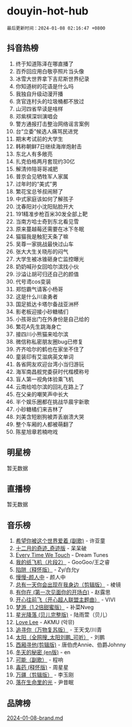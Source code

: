 # douyin-hot-hub

`最后更新时间：2024-01-08 02:16:47 +0800`

## 抖音热榜

1. 终于知道陈泽在哪直播了
1. 百乔回应用白敬亭照片当头像
1. 冰雪大世界拿下吉尼斯世界纪录
1. 你知道树的花语是什么吗
1. 我独自升级动漫开播
1. 贪官连村头的垃圾桶都不放过
1. 山河四省早读是啥样
1. 邓紫棋深圳演唱会
1. 警方通报打击整治网络谣言案例
1. 台“立委”候选人痛骂民进党
1. 期末考试前的大学生
1. 韩称朝鲜7日继续海岸炮射击
1. 东北人有多敞亮
1. 扎克伯格两月套现约30亿
1. 解清帅陪哥哥减肥
1. 普京会见牺牲军人家属
1. 过年时的“美式”男
1. 繁花宝总爷叔闹掰了
1. 中式家庭该如何了解孩子
1. 沈春阳对小沈阳贴脸开大
1. 191精准步枪百米30发全部上靶
1. 当南方哈士奇到东北看见雪
1. 原来蔓越莓还需要在冰下冬眠
1. 猫猫我是触犯天条了嘛
1. 吴尊一家挑战最快过山车
1. 张大大生关晓彤的闷气
1. 大学生被冰锥砸身亡监控曝光
1. 奶奶喊孙女回哈尔滨找小伙
1. 沙溢让胡可归还自己的颜值
1. 代号鸢cos变装
1. 郑恺霸气请客小杨哥
1. 这是什么川渝勇者
1. 国足抵达卡塔尔备战亚洲杯
1. 影老板迎接小砂糖橘们
1. 小孩哥出门在外身份是自己给的
1. 繁花A先生跳海身亡
1. 接四川小熊猫来哈尔滨
1. 微信称私密朋友圈bug已修复
1. 齐齐哈尔的鹤也在家坐不住了
1. 童装印有艾滋病英文单词
1. 各省网友欢迎台湾小当归游玩
1. 海军南昌舰党委获时代楷模称号
1. 盲人第一视角体验乘飞机
1. 云南给哈尔滨的回礼在路上了
1. 在父亲的嘲笑声中长大
1. 半个娱乐圈都在挑战华晨宇新歌
1. 小砂糖橘们来吉林了
1. 刘美含短剧狗被弄丢崩溃大哭
1. 整个车厢的人都被萌翻了
1. 陈星旭章若楠吻戏

## 明星榜

暂无数据

## 直播榜

暂无数据

## 音乐榜

1. [希望你被这个世界爱着 (副歌)](https://sf86-cdn-tos.douyinstatic.com/obj/tos-cn-ve-2774/oUHCmWQfZlE3QQBKBeD8rCFLpJzPgCpImhsxMt) - 许亚童
1. [十二月的奇迹_奇迹版](https://sf86-cdn-tos.douyinstatic.com/obj/tos-cn-ve-2774/oMslvA9FBzGMGHnyUuoiiUjtIAXfMz6tzwByW8) - 呆呆破
1. [Every Time We Touch](https://sf6-cdn-tos.douyinstatic.com/obj/tos-cn-ve-2774/ogN6lUKQeBBfEVhIOMikG1CcJjugxk1tztZyhP) - Dream Tunes
1. [我的纸飞机（片段2）](https://sf86-cdn-tos.douyinstatic.com/obj/tos-cn-ve-2774/oM2ZrKcg2CD5AeRB2gkeXOFB1IxAGJdZPazYHf) - GooGoo/王之睿
1. [陷阱（释怀版）](https://sf86-cdn-tos.douyinstatic.com/obj/tos-cn-ve-2774/oE8C21LeZrzKLDFfQYgMzx4GAIHageG5IzayY7) - Zy/白允y
1. [慢慢-颜人中](https://sf86-cdn-tos.douyinstatic.com/obj/tos-cn-ve-2774/ocjHNfBXdBxQNC8ZGAeoLMFTUgtBg8bkExunDC) - 颜人中
1. [总有一天你会出现在我身边（剪辑版）](https://sf3-cdn-tos.douyinstatic.com/obj/tos-cn-ve-2774/oMLsHwhWW7CYoAhoWB9EXUQIzNBsfAJxpAoxCU) - 棱镜
1. [有你在 (第一次见面你的开场白)](https://sf86-cdn-tos.douyinstatic.com/obj/tos-cn-ve-2774/oAthrQ3ClJBfI57uBoFEgNDYtNCZ0TSYQQfxQ0) - 赵露思
1. [开心往前飞（开心超人联盟主题曲）](https://sf86-cdn-tos.douyinstatic.com/obj/tos-cn-ve-2774/9d8fb7c82cf1421fb93a9fe925275e0a) - VIVI
1. [梦游（1.2倍甜蜜版）](https://sf6-cdn-tos.douyinstatic.com/obj/tos-cn-ve-2774/o4gyAUm8hwufoEABmwVIiQtHsFuGzAEEWtNMzo) - 补菜Nveg
1. [星光降落 (贝儿完整版)](https://sf86-cdn-tos.douyinstatic.com/obj/tos-cn-ve-2774/okwB9hAwyAtsFFkFBzAX1hOOfQuIoMNs0W2Mwr) - 陆雨萱（贝儿）
1. [Love Lee](https://sf86-cdn-tos.douyinstatic.com/obj/tos-cn-ve-2774/o05GbkJGbCBTdDnMtB0fwOYgkeZp23vrWQDQBS) - AKMU (악뮤)
1. [追寻你（万物复苏版）](https://sf86-cdn-tos.douyinstatic.com/obj/tos-cn-ve-2774/oYeAZJsbjIDit9APmBg8u6uDUQnHmoCf3gbo74) - 王天戈/川青
1. [太阳（全网搜_太阳刘鹏_可听）](https://sf6-cdn-tos.douyinstatic.com/obj/tos-cn-ve-2774/ogWbyIQnlBFImVbeDocRdCIYtBHlbJXgfZMvgz) - 刘鹏
1. [西厢寻他(剪辑版)](https://sf86-cdn-tos.douyinstatic.com/obj/tos-cn-ve-2774/oUsAVfAQKlRNxEv5qxvIB8o5qmIWUcXbzJKJhw) - 唐伯虎Annie、伯爵Johnny
1. [冬天的秘密 (en版)](https://sf6-cdn-tos.douyinstatic.com/obj/tos-cn-ve-2774/okIuMHDdzyf3FjGK4Lphe1vfHcQaPIHAg0Z4CR) - en
1. [可能（副歌）](https://sf3-cdn-tos.douyinstatic.com/obj/tos-cn-ve-2774/cde1731888894259b333569393c2fb51) - 程响
1. [毒药 (释怀版)](https://sf3-cdn-tos.douyinstatic.com/obj/tos-cn-ve-2774/oYILMEAzspdZBIzy4frJNB8ZHPHWAhiwowd4Ad) - 周星星
1. [万疆（剪辑版）](https://sf86-cdn-tos.douyinstatic.com/obj/tos-cn-ve-2774/ooG7oVgFlDTelKCjCsTTobQvbdtj1BBQXnfZd8) - 李玉刚
1. [落在生命里的光](https://sf6-cdn-tos.douyinstatic.com/obj/tos-cn-ve-2774/d9ffa8c090124ea58bb10df9b510c01d) - 尹昔眠

## 品牌榜

[2024-01-08-brand.md](2024-01-08-brand.md)
